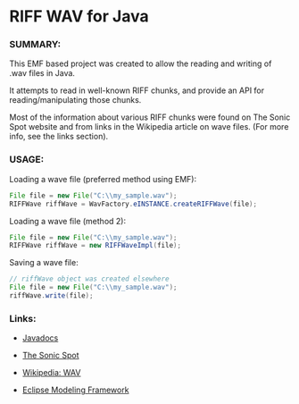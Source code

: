 RIFF WAV for Java
==================================

### SUMMARY: ###

This EMF based project was created to allow the reading and writing of .wav files in Java.  
  
It attempts to read in well-known RIFF chunks, and provide an API for reading/manipulating those chunks.  
  
Most of the information about various RIFF chunks were found on The Sonic Spot website 
and from links in the Wikipedia article on wave files. (For more info, see the links section).  


### USAGE: ###

Loading a wave file (preferred method using EMF):  

```java
File file = new File("C:\\my_sample.wav");
RIFFWave riffWave = WavFactory.eINSTANCE.createRIFFWave(file);
```

Loading a wave file (method 2):  

```java
File file = new File("C:\\my_sample.wav");
RIFFWave riffWave = new RIFFWaveImpl(file);
```

Saving a wave file:  

```java
// riffWave object was created elsewhere
File file = new File("C:\\my_sample.wav");
riffWave.write(file);
```

### Links: ###

- [Javadocs](http://skratchdot.com/projects/riff-wav-for-java/javadocs/)

- [The Sonic Spot](http://www.sonicspot.com/guide/wavefiles.html)  

- [Wikipedia: WAV](http://en.wikipedia.org/wiki/WAV)  

- [Eclipse Modeling Framework](http://www.eclipse.org/modeling/emf/)  



